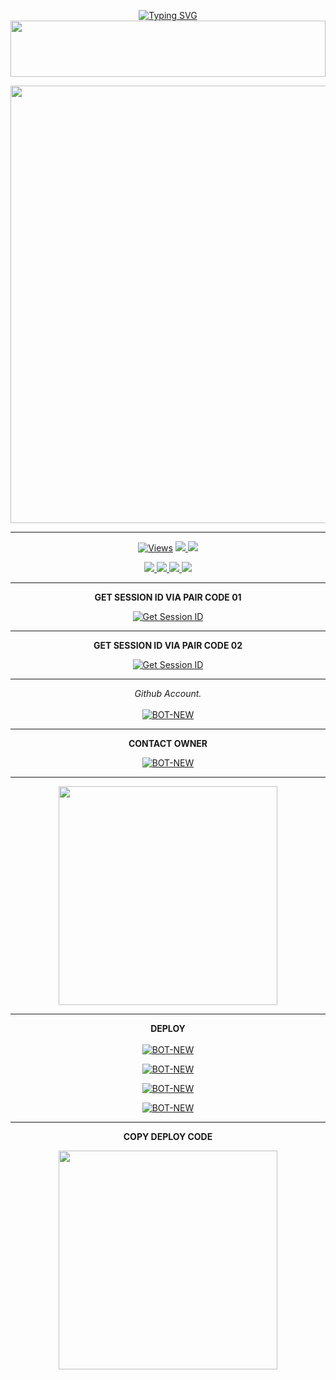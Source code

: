<div align="center">


 [![Typing SVG](https://readme-typing-svg.herokuapp.com?font=Rockstar-ExtraBold&color=F01&lines=ＡＳＩＴＨＡ+ＭＤ+V3+ＷＨＡＴＳＡＰＰ+ＢＯＴ)](https://git.io/typing-svg)
<img src="https://imgur.com/a/sznuRxS" height="90" width="100%">

<p align="center">
<a href="https://github.com/ASITHA-MD/BOT-NEW">
    <img src=https://i.ibb.co/0GhKf6N/20241120-113020.jpg"  width="700px">
</a>
<hr>
 <p align="center">

  <a href="https://github.com/ASITHA-MD/BOT-NEW">
    <img src="https://hits.seeyoufarm.com/api/count/incr/badge.svg?url=https%3A%2F%2Fgithub.com%2FASITHA-MD%2FBOT-NEW&count_bg=%2379C83D&title_bg=%23555555&icon=gitpod.svg&icon_color=%23E7E7E7&title=Views&edge_flat=false" alt="Views"/></a>
  
  </a>
  <a href="https://github.com/ASITHA-MD/BOT-NEW">
    <img src="https://img.shields.io/github/forks/ASITHA-MD/BOT-NEW?label=Fork&style=social">
    
  </a>
  <a href="https://github.com/ASITHA-MD/BOT-NEW">
    <img src="https://img.shields.io/github/stars/ASITHA-MD/BOT-NEW?style=social">
  </a>
</p>

<p align="center">
  <a href="https://github.com/ASITHA-MD/BOT-NEW">
    <img src="https://img.shields.io/github/repo-size/ASITHA-MD/BOT-NEW?color=purple&label=Repo%20Size&style=plastic">

  </a>
  <a href="https://github.com/ASITHA-MD/BOT-NEW">
    <img src="https://img.shields.io/github/license/ASITHA-MD/BOT-NEW?color=purple&label=License&style=plastic">

  </a>
  <a href="https://github.com/ASITHA-MD/BOT-NEW">
    <img src="https://img.shields.io/github/languages/top/ASITHA-MD/BOT-NEW?color=purple&label=Javascript&style=plastic">

  </a>
  <a href="https://github.com/ASITHA-MD/BOT-NEW">
    <img src="https://img.shields.io/static/v1?label=Author&message=Asitha%20Chathuranga&color=purple&style=plastic">

  </a>
  </p>
</p>

<hr>
<b>GET SESSION ID VIA PAIR CODE 01</b>

<a href='https://pair-web.asitha.us.kg' target="_blank"><img alt='Get Session ID' src='https://img.shields.io/badge/Click here to get your session id-blue?style=for-the-badge&logo=opencv&logoColor=white'/></a>

<hr>
<b>GET SESSION ID VIA PAIR CODE 02</b>

<a href='https://willing-gertrude-asitha-4de0249e.koyeb.app/' target="_blank"><img alt='Get Session ID' src='https://img.shields.io/badge/Click here to get your session id-blue?style=for-the-badge&logo=opencv&logoColor=white'/></a>

<hr>

  _Github Account._<br><br>
     [![BOT-NEW](https://img.shields.io/badge/HOW_TO_MAKE_GITHUB_ACCOUNT-red?style=for-the-badge&logo=youtube&logoColor=white)](https://youtu.be/NZ6oSZfoR88?si=A4ThxQppWddcYZYD)
<br>
<hr>
<b>CONTACT OWNER</b>

[![BOT-NEW](https://telegra.ph/file/99460844d012cad1b7ee4.jpg)](https://wa.me/94743381623)
<hr>

<a href="https://whatsapp.com/channel/0029VaeyMWv3QxRu4hA6c33Z"><img src="https://img.shields.io/badge/Join%20Our%20WhatsApp%20Channel-green"  width="350"></a>

<hr>

<b>DEPLOY</b>
</br>
</br>
 [![BOT-NEW](https://img.shields.io/badge/asitha_md_deploy_on_heroku-430098?style=for-the-badge&logo=heroku&logoColor=white&buttcode=1n2i3m4a)](https://dashboard.heroku.com/new?template=https://github.com/YAKARI-SL/ASITHA-MD)
  
[![BOT-NEW](https://img.shields.io/badge/asitha_md_deploy_on_railway-0B0D0E?style=for-the-badge&logo=railway&logoColor=white&buttcode=1n2i3m4a)](https://railway.app?referralCode=queen-elisa)
   
[![BOT-NEW](https://img.shields.io/badge/asitha_md_deploy_on_replit-F2620?style=for-the-badge&logo=replit&logoColor=white&buttcode=1n2i3m4a)](https://replit.com/)
   
[![BOT-NEW](https://img.shields.io/badge/asitha_md_deploy_on_render-000000?style=for-the-badge&logo=render&logoColor=white&buttcode=1n2i3m4a)](https://docs.render.com/free)

<hr>

<b>COPY DEPLOY CODE</b></br>

<a href="https://whatsapp.com/channel/0029VaeyMWv3QxRu4hA6c33Z/499"><img src="https://img.shields.io/badge/COPY%20DEPLOY%20CODE-red"  width="350"></a>

